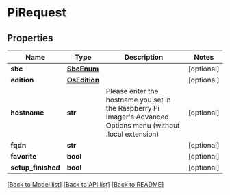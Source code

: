 # PiRequest


## Properties
Name | Type | Description | Notes
------------ | ------------- | ------------- | -------------
**sbc** | [**SbcEnum**](SbcEnum.md) |  | [optional] 
**edition** | [**OsEdition**](OsEdition.md) |  | [optional] 
**hostname** | **str** | Please enter the hostname you set in the Raspberry Pi Imager&#39;s Advanced Options menu (without .local extension) | [optional] 
**fqdn** | **str** |  | [optional] 
**favorite** | **bool** |  | [optional] 
**setup_finished** | **bool** |  | [optional] 

[[Back to Model list]](../README.md#documentation-for-models) [[Back to API list]](../README.md#documentation-for-api-endpoints) [[Back to README]](../README.md)


